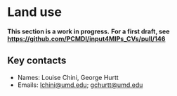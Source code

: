# Land use

**This section is a work in progress.**
**For a first draft, see https://github.com/PCMDI/input4MIPs_CVs/pull/146**

## Key contacts

- Names: Louise Chini, George Hurtt
- Emails: lchini@umd.edu; gchurtt@umd.edu

<!--- begin-revision-history:UofMD-landState -->
<!--- Do not edit this section, it is automatically updated when the docs are built -->
<!--- No revisions, hence section is blank -->
<!--- end-revision-history -->
